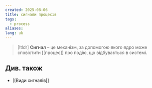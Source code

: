 ```yaml
---
created: 2025-08-06
title: сигнали процесів
tags:
  - process
aliases: 
lang: uk
---
```

> [!tldr]
> **Сигнал** – це механізм, за допомогою якого ядро може сповістити [[процес]] про подію, що відбувається в системі.

## Див. також

- [[Види сигналів]]